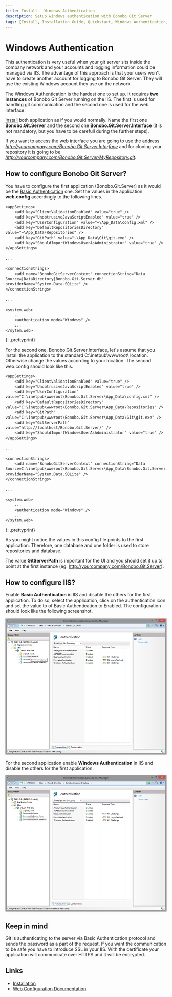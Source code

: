 ```yaml
---
title: Install - Windows Authentication
description: Setup windows authentication with Bonobo Git Server
tags: [Install, Installation Guide, Quickstart, Windows Authentication, Git Windows Authentication]
---
```


Windows Authentication
=========================

This authentication is very useful when your git server sits inside the company network and your accounts and logging information could be managed via IIS. The advantage of this approach is that your users won't have to create another account for logging to Bonobo Git Server. They will use the existing Windows account they use on the network.

The Windows Authentication is the hardest one to set up. It requires **two instances** of Bonobo Git Server running on the IIS. The first is used for handling git communication and the second one is used for the web interface. 

[Install](/install/) both application as if you would normally. Name the first one **Bonobo.Git.Server** and the second one **Bonobo.Git.Server.Interface** (it is not mandatory, but you have to be carefull during the further steps).

If you want to access the web interface you are going to use the address *http://yourcompany.com/Bonobo.Git.Server.Interface* and for cloning your repository it is going to be *http://yourcompany.com/Bonobo.Git.Server/MyRepository.git*.


## How to configure Bonobo Git Server?

You have to configure the first application (Bonobo.Git.Server) as it would be the [Basic Authentication](/basic-authentication/) one. Set the values in the application **web.config** accordingly to the following lines.

~~~
<appSettings>
    <add key="ClientValidationEnabled" value="true" />
    <add key="UnobtrusiveJavaScriptEnabled" value="true" />
    <add key="UserConfiguration" value="~\App_Data\config.xml" />
    <add key="DefaultRepositoriesDirectory" value="~\App_Data\Repositories" />
    <add key="GitPath" value="~\App_Data\Git\git.exe" />
    <add key="ShouldImportWindowsUserAsAdministrator" value="true" />   
</appSettings>

...

<connectionStrings>    
    <add name="BonoboGitServerContext" connectionString="Data Source=|DataDirectory|Bonobo.Git.Server.db" providerName="System.Data.SQLite" />
</connectionStrings>

...

<system.web>
    ...
    <authentication mode="Windows" />
    ...
</sytem.web>
~~~
{: .prettyprint}

For the second one, Bonobo.Git.Server.Interface, let's assume that you install the application to the standard C:\inetpub\wwwroot\ location. Otherwise change the values according to your location. The second web.config should look like this.

~~~
<appSettings>
    <add key="ClientValidationEnabled" value="true" />
    <add key="UnobtrusiveJavaScriptEnabled" value="true" />
    <add key="UserConfiguration" value="C:\inetpub\wwwroot\Bonobo.Git.Server\App_Data\config.xml" />
    <add key="DefaultRepositoriesDirectory" value="C:\inetpub\wwwroot\Bonobo.Git.Server\App_Data\Repositories" />
    <add key="GitPath" value="C:\inetpub\wwwroot\Bonobo.Git.Server\App_Data\Git\git.exe" />
    <add key="GitServerPath" value="http://localhost/Bonobo.Git.Server/" />
    <add key="ShouldImportWindowsUserAsAdministrator" value="true" />   
</appSettings>

...

<connectionStrings>    
    <add name="BonoboGitServerContext" connectionString="Data Source=C:\inetpub\wwwroot\Bonobo.Git.Server\App_Data\Bonobo.Git.Server.db" providerName="System.Data.SQLite" />
</connectionStrings>

...

<system.web>
    ...
    <authentication mode="Windows" />
    ...
</sytem.web>
~~~
{: .prettyprint}

As you might notice the values in this config file points to the first application. Therefore, one database and one folder is used to store repositories and database. 

The value **GitServerPath** is important for the UI and you should set it up to point at the first instance (eg. http://yourcompany.com/Bonobo.Git.Server).


## How to configure IIS?

Enable **Basic Authentication** in IIS and disable the others for the first application. To do so, select the application, click on the authentication icon and set the value to of Basic Authentication to Enabled. The configuration should look like the following screenshot.

![IIS enable basic authentication only](/resources/img/installation/iis_authentication_basic.png)

For the second application enable **Windows Authentication** in IIS and disable the others for the first application.

![IIS enable basic authentication only](/resources/img/installation/iis_authentication_windows.png)


## Keep in mind

Git is authenticating to the server via Basic Authentication protocol and sends the password as a part of the request. If you want the communication to be safe you have to introduce SSL in your IIS. With the certificate your application will communicate over HTTPS and it will be encrypted.


## Links

* [Installation](/install/)
* [Web Configuration Documentation](/web-config/)

